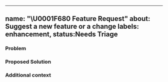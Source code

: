 ______________________________________________________________________

## name: "\\U0001F680 Feature Request" about: Suggest a new feature or a change labels: enhancement, status:Needs Triage

<!-- Welcome! These HTML comments will not render in the issue, but you can delete them once you've read them if you prefer! -->

<!--
Thanks for thinking of a way to improve Jupyter Notebook. If this solves a problem for you, then it probably solves that problem for lots of people! So the whole community will benefit from this request.

NOTE: Please note that Jupyter Notebook 6.x development is in maintenance-only mode.

Finally, please answer the following questions for yourself before submitting an issue.

- [ ] I checked to make sure that this issue has not already been filed
- [ ] I'm reporting the issue to the correct repository

-->

### Problem

<!-- Provide a clear and concise description of what problem this feature will solve. For example:

* I'm always frustrated when [...] because [...]
* I would like it if [...] happened when I [...] because [...]
-->

### Proposed Solution

<!-- Provide a clear and concise description of a way to accomplish what you want. For example:

* Add an option so that when [...]  [...] will happen
 -->

### Additional context

<!-- Add any other context or screenshots about the feature request here. You can also include links to examples of other programs that have something similar to your request. For example:

* Another project [...] solved this by [...]
-->
